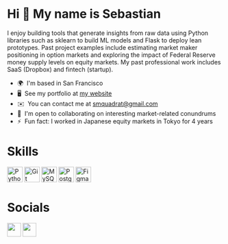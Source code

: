 Hi 👋 My name is Sebastian
==========================

I enjoy building tools that generate insights from raw data using Python libraries such as sklearn to build ML models and Flask to deploy lean prototypes. Past project examples include estimating market maker positioning in option markets and exploring the impact of Federal Reserve money supply levels on equity markets. My past professional work includes SaaS (Dropbox) and fintech (startup).

* 🌍  I'm based in San Francisco
* 🖥️  See my portfolio at [my website](http://www.sebastianquadrat.com/projects)
* ✉️  You can contact me at [smquadrat@gmail.com](mailto:smquadrat@gmail.com)
* 🤝  I'm open to collaborating on interesting market-related conundrums
* ⚡  Fun fact: I worked in Japanese equity markets in Tokyo for 4 years

# Skills


<p align="left">
<a href="https://www.python.org/" target="_blank" rel="noreferrer"><img src="https://raw.githubusercontent.com/danielcranney/readme-generator/main/public/icons/skills/python-colored.svg" width="36" height="36" alt="Python" /></a>
<a href="https://git-scm.com/" target="_blank" rel="noreferrer"><img src="https://raw.githubusercontent.com/danielcranney/readme-generator/main/public/icons/skills/git-colored.svg" width="36" height="36" alt="Git" /></a>
<a href="https://www.mysql.com/" target="_blank" rel="noreferrer"><img src="https://raw.githubusercontent.com/danielcranney/readme-generator/main/public/icons/skills/mysql-colored.svg" width="36" height="36" alt="MySQL" /></a>
<a href="https://www.postgresql.org/" target="_blank" rel="noreferrer"><img src="https://raw.githubusercontent.com/danielcranney/readme-generator/main/public/icons/skills/postgresql-colored.svg" width="36" height="36" alt="PostgreSQL" /></a>
<a href="https://www.figma.com/" target="_blank" rel="noreferrer"><img src="https://raw.githubusercontent.com/danielcranney/readme-generator/main/public/icons/skills/figma-colored.svg" width="36" height="36" alt="Figma" /></a>
</p>


# Socials

<p align="left"> <a href="https://www.github.com/smquadrat" target="_blank" rel="noreferrer"><img src="https://raw.githubusercontent.com/danielcranney/readme-generator/main/public/icons/socials/github.svg" width="32" height="32" /></a> <a href="https://www.linkedin.com/in/sebastianquadrat/" target="_blank" rel="noreferrer"><img src="https://raw.githubusercontent.com/danielcranney/readme-generator/main/public/icons/socials/linkedin.svg" width="32" height="32" /></a></p>
